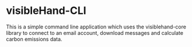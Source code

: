 visibleHand-CLI
===============
This is a simple command line application which uses the visiblehand-core library to connect to an email account, download messages and calculate carbon emissions data.
